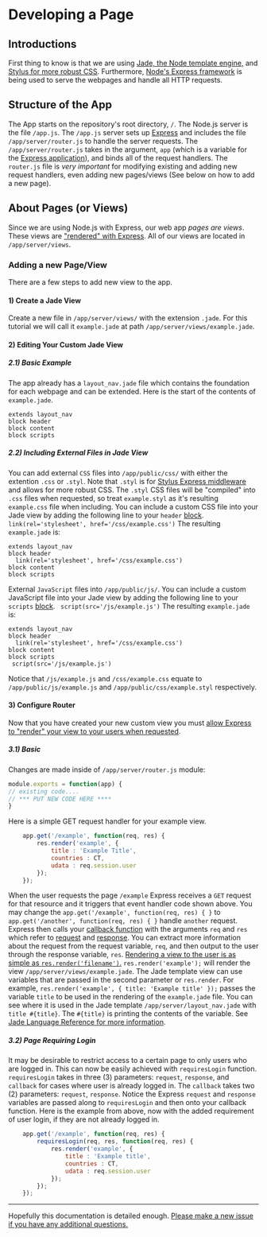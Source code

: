 # Developing a Page

## Introductions
First thing to know is that we are using [Jade, the Node template engine,](http://jade-lang.com/) and [Stylus for more robust CSS](http://learnboost.github.io/stylus/docs/middleware.html).
Furthermore, [Node's Express framework]([http://expressjs.com/) is being used to serve the webpages and handle all HTTP requests.

## Structure of the App
The App starts on the repository's root directory, `/`. The Node.js server is the file `/app.js`.
The `/app.js` server sets up [Express](http://expressjs.com/) and includes the file `/app/server/router.js` to handle the server requests.
The `/app/server/router.js` takes in the argument, `app` (which is a variable for the [Express application](http://expressjs.com/api.html)), and binds all of the request handlers.
The `router.js` file is *very important* for modifying existing and adding new request handlers, even adding new pages/views (See below on how to add a new page).

## About Pages (or Views)
Since we are using Node.js with Express, our web app *pages are views*. 
These views are ["rendered" with Express](http://expressjs.com/api.html#app.render).
All of our views are located in `/app/server/views`. 

### Adding a new Page/View
There are a few steps to add new view to the app.
#### 1) Create a Jade View
Create a new file in `/app/server/views/` with the extension `.jade`.
For this tutorial we will call it `example.jade` at path `/app/server/views/example.jade`.
#### 2) Editing Your Custom Jade View
##### 2.1) Basic Example
The app already has a `layout_nav.jade` file which contains the foundation for each webpage and can be extended.
Here is the start of the contents of `example.jade`.
```jade
extends layout_nav
block header
block content
block scripts
```
##### 2.2) Including External Files in Jade View
You can add external `CSS` files into `/app/public/css/` with either the extention `.css` or `.styl`. 
Note that `.styl` is for [Stylus Express middleware](http://learnboost.github.io/stylus/) and allows for more robust CSS. 
The `.styl` CSS files will be "compiled" into `.css` files when requested, so treat `example.styl` as it's resulting `example.css` file when including.
You can include a custom CSS file into your Jade view by adding the following line to your `header` [block](http://www.devthought.com/code/use-jade-blocks-not-layouts/).
` link(rel='stylesheet', href='/css/example.css')`
The resulting `example.jade` is:
```jade
extends layout_nav
block header
  link(rel='stylesheet', href='/css/example.css')
block content
block scripts
```
External `JavaScript` files into `/app/public/js/`. 
You can include a custom JavaScript file into your Jade view by adding the following line to your `scripts` [block](http://www.devthought.com/code/use-jade-blocks-not-layouts/).
` script(src='/js/example.js')`
The resulting `example.jade` is:
```jade
extends layout_nav
block header
  link(rel='stylesheet', href='/css/example.css')
block content
block scripts
 script(src='/js/example.js')
```
Notice that `/js/example.js` and `/css/example.css` equate to `/app/public/js/example.js` and `/app/public/css/example.styl` respectively.

#### 3) Configure Router
Now that you have created your new custom view you must [allow Express to "render" your view to your users when requested](http://expressjs.com/api.html#app.render).
##### 3.1) Basic
Changes are made inside of `/app/server/router.js` module:
```javascript
module.exports = function(app) {
// existing code....
// *** PUT NEW CODE HERE ****
}
```
Here is a simple GET request handler for your example view. 
```javascript
	app.get('/example', function(req, res) {
		res.render('example', {
			title : 'Example Title',
			countries : CT,
			udata : req.session.user
		});
	});
```
When the user requests the page `/example` Express receives a `GET` request for that resource and it triggers that event handler code shown above.
You may change the `app.get('/example', function(req, res) { }` to `app.get('/another', function(req, res) { }` handle `another` request.
Express then calls your [callback function](http://stackoverflow.com/a/9644980) with the arguments `req` and `res` which refer to [request](http://expressjs.com/api.html#req.params) and [response](http://expressjs.com/api.html#res.status).
You can extract more information about the request from the request variable, `req`, and then output to the user through the response variable, `res`.
[Rendering a view to the user is as simple as `res.render('filename')`.](http://expressjs.com/api.html#res.render)
`res.render('example');` will render the view `/app/server/views/example.jade`.
The Jade template view can use variables that are passed in the second parameter or `res.render`.
For example, `res.render('example', { title: 'Example title' });` passes the variable `title` to be used in the rendering of the `example.jade` file.
You can see where it is used in the Jade template `/app/server/layout_nav.jade` with `title #{title}`.
The `#{title}` is printing the contents of the variable. See [Jade Language Reference for more information](http://jade-lang.com/reference/).

##### 3.2) Page Requiring Login
It may be desirable to restrict access to a certain page to only users who are logged in.
This can now be easily achieved with `requiresLogin` function.
`requiresLogin` takes in three (3) parameters: `request`, `response`, and `callback` for cases where user is already logged in.
The `callback` takes two (2) parameters: `request`, `response`. 
Notice the Express `request` and `response` variables are passed along to `requiresLogin` and then onto your callback function.
Here is the example from above, now with the added requirement of user login, if they are not already logged in.
```javascript
	app.get('/example', function(req, res) {
		requiresLogin(req, res, function(req, res) {
			res.render('example', {
				title : 'Example title',
				countries : CT,
				udata : req.session.user
			});
		});
	});
```

-----

Hopefully this documentation is detailed enough. [Please make a new issue if you have any additional questions.](https://github.com/Glavin001/SMMApp2/issues?labels=question)
